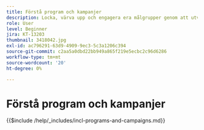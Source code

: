 ```yaml
---
title: Förstå program och kampanjer
description: Locka, värva upp och engagera era målgrupper genom att utveckla en strategi för innehållsmarknadsföring.
role: User
level: Beginner
jira: KT-13203
thumbnail: 3418042.jpg
exl-id: ac796291-63d9-4909-9ec3-5c3a1206c394
source-git-commit: c2aa5a0dbd22bb949a865f219e5ecbc2c96d6286
workflow-type: tm+mt
source-wordcount: '20'
ht-degree: 0%

---
```


# Förstå program och kampanjer

{{$include /help/_includes/incl-programs-and-campaigns.md}}
